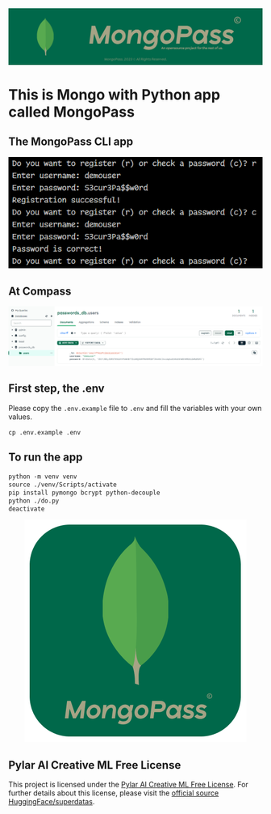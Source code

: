 <div align="center">
    <img src=".repoassets/BannerApp.png" alt="MongoPass Banner">
</div>

# This is Mongo with Python app called MongoPass

## The MongoPass CLI app

![MongoPass Screenshot](.repoassets/screenshot.png)

## At Compass

![Alt text](.repoassets/screenshot_compass.png)

## First step, the .env

Please copy the `.env.example` file to `.env` and fill the variables with your own values.

```
cp .env.example .env
```

## To run the app

```
python -m venv venv
source ./venv/Scripts/activate
pip install pymongo bcrypt python-decouple
python ./do.py
deactivate
```

<div align="center">
    <img src=".repoassets/IconApp.png" alt="Mongo Pass">
</div>

## Pylar AI Creative ML Free License

This project is licensed under the [Pylar AI Creative ML Free License](LICENSE.md). For further details about this license, please visit the [official source HuggingFace/superdatas](https://huggingface.co/spaces/superdatas/free-license).
